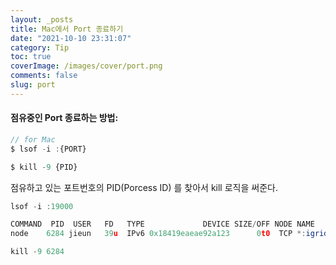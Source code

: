 ```yaml
---
layout: _posts
title: Mac에서 Port 종료하기
date: "2021-10-10 23:31:07"
category: Tip
toc: true
coverImage: /images/cover/port.png
comments: false
slug: port
---
```


#### 점유중인 Port 종료하는 방법:

```js
// for Mac
$ lsof -i :{PORT}

$ kill -9 {PID}
```

점유하고 있는 포트번호의 PID(Porcess ID) 를 찾아서 kill 로직을 써준다.
<!-- more -->

```js
lsof -i :19000

COMMAND  PID  USER   FD   TYPE             DEVICE SIZE/OFF NODE NAME
node    6284 jieun   39u  IPv6 0x18419eaeae92a123      0t0  TCP *:igrid (LISTEN)

kill -9 6284
```
